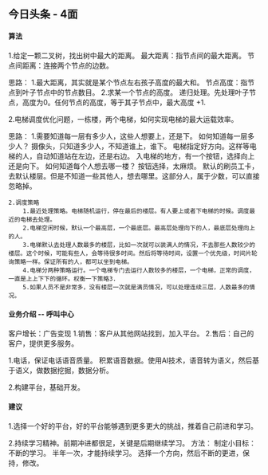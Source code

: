 ## 今日头条 - 4面

#### 算法
1.给定一颗二叉树，找出树中最大的距离。
	最大距离：指节点间的最大距离。
	节点间距离：连接两个节点的边数。

思路：
	1.最大距离，其实就是某个节点左右孩子高度的最大和。
	节点高度：指节点到叶子节点中的节点数目。
	2.求某一个节点的高度。
		递归处理。先处理叶子节点，高度为0。任何节点的高度，等于其子节点中，最大高度 +1.
		
2.电梯调度优化问题，一栋楼，两个电梯，如何实现电梯的最大运载效率。

思路：
	1.需要知道每一层有多少人，这些人想要上，还是下。
		如何知道每一层多少人？
			摄像头，只知道多少人，不知道谁上，谁下。
			电梯指定好方向。这样等电梯的人，自动知道站在左边，还是右边。
			入电梯的地方，有一个按钮，选择向上还是向下。
		如何知道每个人想去哪一楼？
			按钮选择，太麻烦。
			默认的刷员工卡，去默认楼层。但是不知道一些其他人，想去哪里。这部分人，属于少数，可以直接忽略掉。
			
	2.调度策略
		1.最近处理策略。电梯随机运行，停在最后的楼层。有人要上或者下电梯的时候。调度最近的电梯去处理。
		2.电梯空闲时候，默认一个最高层，一个最底层。最高层处理向下的人，最底层处理向上的人。
		3.电梯默认去处理人数最多的楼层，比如一次就可以装满人的情况，不去那些人数较少的楼层。这个时候，可能有些人，会等待很多时间。然后将等待时间，设置一个优先级，时间片轮询策略一样。保证所有的人，都可以坐到电梯。
		4.电梯分两种策略运行。一个电梯专门去运行人数较多的楼层，一个电梯，正常的调度，一直是上上下下的循环。权衡一下策略3.
		5.如果人员不是非常多，没有楼层一次就是满员情况，可以处理连续三层，人数最多的情况。

#### 业务介绍 -- 呼叫中心
客户增长：广告变现
	1.销售：客户从其他网站找到，加入平台。
	2.售后：自己的客户，提供更多服务。

1.电话，保证电话语音质量。
积累语音数据。使用AI技术，语音转为语义，然后基于语义，做数据挖掘，数据分析。

2.构建平台，基础开发。

#### 建议
1.选择一个好的平台，好的平台能够遇到更多更大的挑战，推着自己前进和学习。

2.持续学习精神。前期冲进都很足，关键是后期继续学习。
	方法：
	制定小目标：不断的学习。
	半年一次，才能持续学习。
	选择一个方向，然后不断的更进，保持，修改。
